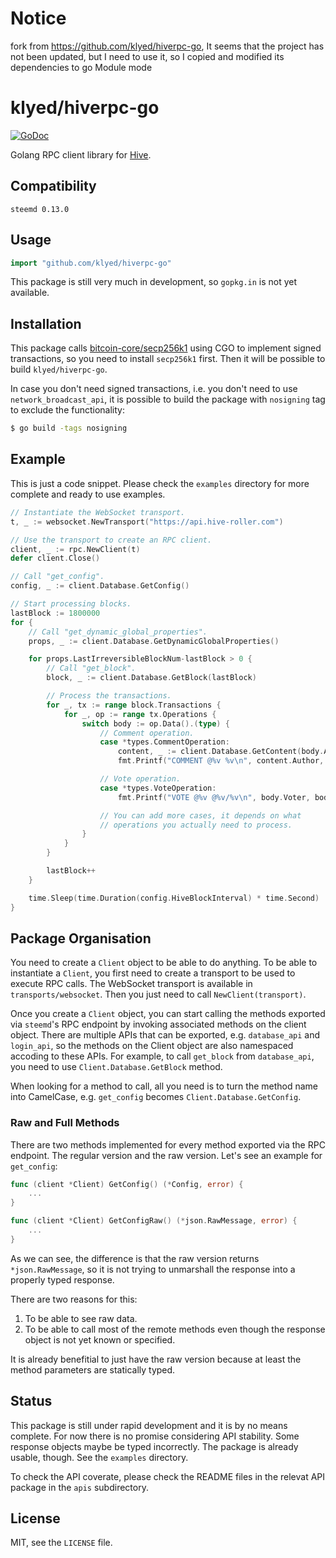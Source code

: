 # Notice
fork from https://github.com/klyed/hiverpc-go, It seems that the project has not been updated, but I need to use it, so I copied and modified its dependencies to go Module mode

# klyed/hiverpc-go

[![GoDoc](https://godoc.org/github.com/klyed/hiverpc-go?status.svg)](https://godoc.org/github.com/klyed/hiverpc-go)

Golang RPC client library for [Hive](https://hive.io).

## Compatibility

`steemd 0.13.0`

## Usage

```go
import "github.com/klyed/hiverpc-go"
```

This package is still very much in development, so `gopkg.in` is not yet available.

## Installation

This package calls [bitcoin-core/secp256k1](https://github.com/bitcoin-core/secp256k1)
using CGO to implement signed transactions, so you need to install `secp256k1` first.
Then it will be possible to build `klyed/hiverpc-go`.

In case you don't need signed transactions, i.e. you don't need to use
`network_broadcast_api`, it is possible to build the package with `nosigning`
tag to exclude the functionality:

```bash
$ go build -tags nosigning
```

## Example

This is just a code snippet. Please check the `examples` directory
for more complete and ready to use examples.

```go
// Instantiate the WebSocket transport.
t, _ := websocket.NewTransport("https://api.hive-roller.com")

// Use the transport to create an RPC client.
client, _ := rpc.NewClient(t)
defer client.Close()

// Call "get_config".
config, _ := client.Database.GetConfig()

// Start processing blocks.
lastBlock := 1800000
for {
	// Call "get_dynamic_global_properties".
	props, _ := client.Database.GetDynamicGlobalProperties()

	for props.LastIrreversibleBlockNum-lastBlock > 0 {
		// Call "get_block".
		block, _ := client.Database.GetBlock(lastBlock)

		// Process the transactions.
		for _, tx := range block.Transactions {
			for _, op := range tx.Operations {
				switch body := op.Data().(type) {
					// Comment operation.
					case *types.CommentOperation:
						content, _ := client.Database.GetContent(body.Author, body.Permlink)
						fmt.Printf("COMMENT @%v %v\n", content.Author, content.URL)

					// Vote operation.
					case *types.VoteOperation:
						fmt.Printf("VOTE @%v @%v/%v\n", body.Voter, body.Author, body.Permlink)

					// You can add more cases, it depends on what
					// operations you actually need to process.
				}
			}
		}

		lastBlock++
	}

	time.Sleep(time.Duration(config.HiveBlockInterval) * time.Second)
}
```

## Package Organisation

You need to create a `Client` object to be able to do anything. To be able to
instantiate a `Client`, you first need to create a transport to be used to
execute RPC calls. The WebSocket transport is available in `transports/websocket`.
Then you just need to call `NewClient(transport)`.

Once you create a `Client` object, you can start calling the methods exported
via `steemd`'s RPC endpoint by invoking associated methods on the client object.
There are multiple APIs that can be exported, e.g. `database_api` and `login_api`,
so the methods on the Client object are also namespaced accoding to these APIs.
For example, to call `get_block` from `database_api`, you need to use
`Client.Database.GetBlock` method.

When looking for a method to call, all you need is to turn the method name into
CamelCase, e.g. `get_config` becomes `Client.Database.GetConfig`.

### Raw and Full Methods

There are two methods implemented for every method exported via the RPC endpoint.
The regular version and the raw version. Let's see an example for `get_config`:

```go
func (client *Client) GetConfig() (*Config, error) {
	...
}

func (client *Client) GetConfigRaw() (*json.RawMessage, error) {
	...
}
```

As we can see, the difference is that the raw version returns `*json.RawMessage`,
so it is not trying to unmarshall the response into a properly typed response.

There are two reasons for this:

1. To be able to see raw data.
2. To be able to call most of the remote methods even though the response
   object is not yet known or specified.

It is already benefitial to just have the raw version because at least
the method parameters are statically typed.

## Status

This package is still under rapid development and it is by no means complete.
For now there is no promise considering API stability. Some response objects
maybe be typed incorrectly. The package is already usable, though. See the
`examples` directory.

To check the API coverate, please check the README files in the relevat API
package in the `apis` subdirectory.

## License

MIT, see the `LICENSE` file.

